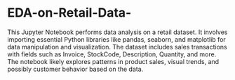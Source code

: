 # EDA-on-Retail-Data-
This Jupyter Notebook performs data analysis on a retail dataset. It involves importing essential Python libraries like pandas, seaborn, and matplotlib for data manipulation and visualization. The dataset includes sales transactions with fields such as Invoice, StockCode, Description, Quantity, and more. The notebook likely explores patterns in product sales, visual trends, and possibly customer behavior based on the data.
